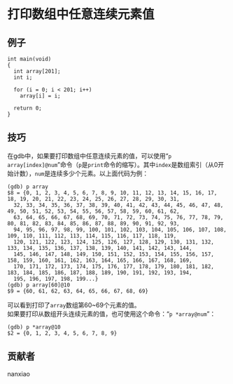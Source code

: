 # 打印数组中任意连续元素值 

## 例子

	int main(void)
	{
	  int array[201];
	  int i;
	
	  for (i = 0; i < 201; i++)
	    array[i] = i;
	
	  return 0;
	}

## 技巧

在gdb中，如果要打印数组中任意连续元素的值，可以使用“`p array[index]@num`”命令（`p`是`print`命令的缩写）。其中`index`是数组索引（从0开始计数），`num`是连续多少个元素。以上面代码为例：

	(gdb) p array
	$8 = {0, 1, 2, 3, 4, 5, 6, 7, 8, 9, 10, 11, 12, 13, 14, 15, 16, 17, 18, 19, 20, 21, 22, 23, 24, 25, 26, 27, 28, 29, 30, 31,
	  32, 33, 34, 35, 36, 37, 38, 39, 40, 41, 42, 43, 44, 45, 46, 47, 48, 49, 50, 51, 52, 53, 54, 55, 56, 57, 58, 59, 60, 61, 62,
	  63, 64, 65, 66, 67, 68, 69, 70, 71, 72, 73, 74, 75, 76, 77, 78, 79, 80, 81, 82, 83, 84, 85, 86, 87, 88, 89, 90, 91, 92, 93,
	  94, 95, 96, 97, 98, 99, 100, 101, 102, 103, 104, 105, 106, 107, 108, 109, 110, 111, 112, 113, 114, 115, 116, 117, 118, 119,
	  120, 121, 122, 123, 124, 125, 126, 127, 128, 129, 130, 131, 132, 133, 134, 135, 136, 137, 138, 139, 140, 141, 142, 143, 144,
	  145, 146, 147, 148, 149, 150, 151, 152, 153, 154, 155, 156, 157, 158, 159, 160, 161, 162, 163, 164, 165, 166, 167, 168, 169,
	  170, 171, 172, 173, 174, 175, 176, 177, 178, 179, 180, 181, 182, 183, 184, 185, 186, 187, 188, 189, 190, 191, 192, 193, 194,
	  195, 196, 197, 198, 199...}
	(gdb) p array[60]@10
	$9 = {60, 61, 62, 63, 64, 65, 66, 67, 68, 69}


可以看到打印了`array`数组第60~69个元素的值。  
如果要打印从数组开头连续元素的值，也可使用这个命令：“`p *array@num`”：

	(gdb) p *array@10
	$2 = {0, 1, 2, 3, 4, 5, 6, 7, 8, 9}



## 贡献者

nanxiao



